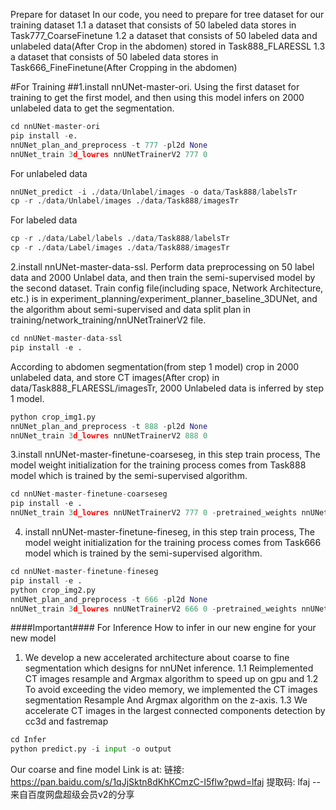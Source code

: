 Prepare for dataset
In our code, you need to prepare for tree dataset for our training dataset
1.1 a dataset that consists of 50 labeled data stores in Task777_CoarseFinetune
1.2 a dataset that consists of 50 labeled data and unlabeled data(After Crop in the abdomen) stored in Task888_FLARESSL
1.3 a dataset that consists of 50 labeled data stores in Task666_FineFinetune(After Cropping in the abdomen)

#For Training
##1.install nnUNet-master-ori. Using the first dataset for training to get the first model, and then using this model infers on 2000 unlabeled data to get the segmentation.

```python
cd nnUNet-master-ori
pip install -e.
nnUNet_plan_and_preprocess -t 777 -pl2d None
nnUNet_train 3d_lowres nnUNetTrainerV2 777 0
```

For unlabeled data
```python
nnUNet_predict -i ./data/Unlabel/images -o data/Task888/labelsTr
cp -r ./data/Unlabel/images ./data/Task888/imagesTr
```
For labeled data
```python
cp -r ./data/Label/labels ./data/Task888/labelsTr
cp -r ./data/Label/images ./data/Task888/imagesTr
```


2.install nnUNet-master-data-ssl. Perform data preprocessing on 50 label data and 2000 Unlabel data, and then train the semi-supervised model by the second dataset. Train config file(including space, Network Architecture, etc.) is in experiment_planning/experiment_planner_baseline_3DUNet, and the algorithm about semi-supervised and data split plan in training/network_training/nnUNetTrainerV2 file. 
```python
cd nnUNet-master-data-ssl
pip install -e .
```
According to abdomen segmentation(from step 1 model) crop in 2000 unlabeled data, and store CT images(After crop) in data/Task888_FLARESSL/imagesTr, 2000 Unlabeled data is inferred by step 1 model.
```python
python crop_img1.py
nnUNet_plan_and_preprocess -t 888 -pl2d None
nnUNet_train 3d_lowres nnUNetTrainerV2 888 0
```

3.install nnUNet-master-finetune-coarseseg, in this step train process, The model weight initialization for the training process comes from Task888 model which is trained by the semi-supervised algorithm.
```python
cd nnUNet-master-finetune-coarseseg
pip install -e .
nnUNet_train 3d_lowres nnUNetTrainerV2 777 0 -pretrained_weights nnUNet_trained_models/nnUNet/3d_fullres/Task888_FLARESSL/nnUNetTrainerV2__nnUNetPlansv2.1/fold_0/model_final_checkpoint.model
```
4. install nnUNet-master-finetune-fineseg, in this step train process, The model weight initialization for the training process comes from Task666 model which is trained by the semi-supervised algorithm.
```python
cd nnUNet-master-finetune-fineseg
pip install -e .
python crop_img2.py
nnUNet_plan_and_preprocess -t 666 -pl2d None
nnUNet_train 3d_lowres nnUNetTrainerV2 666 0 -pretrained_weights nnUNet_trained_models/nnUNet/3d_fullres/Task777_CoarseFinetune/nnUNetTrainerV2__nnUNetPlansv2.1/fold_0/model_final_checkpoint.model
```
####Important####
For Inference
How to infer in our new engine for your new model
1. We develop a new accelerated architecture about coarse to fine segmentation which designs for nnUNet inference.
1.1 Reimplemented CT images resample and Argmax algorithm to speed up on gpu and 
1.2 To avoid exceeding the video memory, we implemented the CT images segmentation Resample And Argmax algorithm on the z-axis.
1.3 We accelerate CT images in the largest connected components detection by cc3d and fastremap
```python
cd Infer
python predict.py -i input -o output
```
Our coarse and fine model Link is at:
链接: https://pan.baidu.com/s/1qJjSktn8dKhKCmzC-I5flw?pwd=lfaj 提取码: lfaj 
--来自百度网盘超级会员v2的分享
